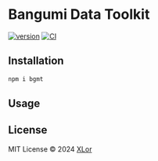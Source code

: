 # Bangumi Data Toolkit

[![version](https://img.shields.io/npm/v/bgmt?label=bgmt)](https://www.npmjs.com/package/bgmt)
[![CI](https://github.com/yjl9903/bgmc/actions/workflows/ci.yml/badge.svg)](https://github.com/yjl9903/bgmc/actions/workflows/ci.yml)

## Installation

```bash
npm i bgmt
```

## Usage

## License

MIT License © 2024 [XLor](https://github.com/yjl9903)

